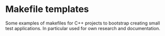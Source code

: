 # Makefile templates

Some examples of makefiles for C++ projects to bootstrap creating small test applications.
In particular used for own research and documentation.

